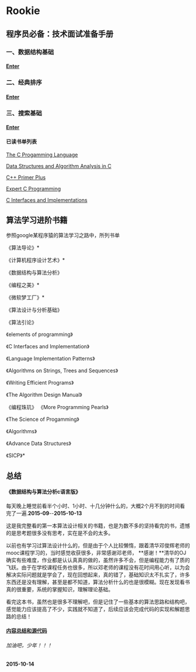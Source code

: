 # Rookie
## 程序员必备：技术面试准备手册

### 一、数据结构基础
#### [Enter](https://github.com/ywang2014/Rookie/blob/master/Blogs/DS%26A/BasicDataStructure.md)

### 二、经典排序
#### [Enter](https://github.com/ywang2014/Rookie/blob/master/Blogs/DS%26A/Sort.md "Title")  

### 三、搜索基础
#### [Enter](https://github.com/ywang2014/Rookie/blob/master/Blogs/DS%26A/Search.md "Title")  

#### 已读书单列表
[The C Progamming Language](https://github.com/ywang2014/Rookie/tree/master/Src/c_programming_language)

[Data Structures and Algorithm Analysis in C](https://github.com/ywang2014/Rookie/tree/master/Src/dsa)

[C++ Primer Plus](https://github.com/ywang2014/Rookie/tree/master/Src/c_plus_plus_primer_plus)

[Expert C Programming](https://github.com/ywang2014/Rookie/tree/master/Src/expert_c)

[C Interfaces and Implementations](https://github.com/ywang2014/Rookie/tree/master/Src/CInterfacesAndImplementations)

## 算法学习进阶书籍
参照google某程序猿的算法学习之路中，所列书单

《算法导论》*

《计算机程序设计艺术》*

《数据结构与算法分析》

《编程之美》*

《微软梦工厂》*

《算法设计与分析基础》

《算法引论》

《elements of programming》

《C Interfaces and Implementation》

《Language Implementation Patterns》

《Algorithms on Strings, Trees and Sequences》

《Writing Efficient Programs》

《The Algorithm Design Manual》

《编程珠玑》	《More Programming Pearls》

《The Science of Progamming》

《Algorithms》

《Advance Data Structures》

《SICP》*

## 总结
#### 《数据结构与算法分析c语言版》
每天晚上睡觉前看半个小时、1小时、十几分钟什么的，大概2个月不到的时间看完了一遍.**2015-09**--**2015-10-13**

这是我完整看的第一本算法设计相关的书籍，也是为数不多的坚持看完的书，遗憾的是思考题很多没有思考，实在是不会的太多。

以前也有学习过算法设计什么的，但是由于个人比较懒惰，跟着清华邓俊辉老师的mooc课程学习的，当时感觉收获很多，非常感谢邓老师，
**感谢！**清华的OJ确实有些难度，作业都是认认真真的做的，虽然许多不会，但是编程能力有了质的飞跃。由于在学校课程任务也很多，所以邓老师的课程没有花时间用心听，以为会解决实际问题就是学会了，现在回想起来，真的错了，基础知识太不扎实了，许多东西还是没有理解，甚至是都不知道，算法分析什么的也是很模糊。现在发现看书真的很重要，系统的掌握知识，理解理论基础。

看完这本书，虽然也是很多不理解吧，但是记住了一些基本的算法思路和结构吧，感觉能力应该提高了不少，实践就不知道了，后续应该会完成代码的实现和解题思路的总结！

#### [内容总结和源代码](https://github.com/ywang2014/Rookie/blob/master/DS&&AA-Weiss.md)

###### 加油吧，少年！！！
**2015-10-14**
